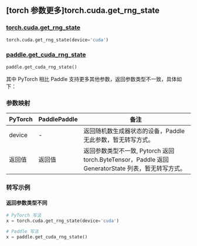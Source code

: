 ## [torch 参数更多]torch.cuda.get_rng_state

### [torch.cuda.get_rng_state](https://pytorch.org/docs/1.13/generated/torch.cuda.get_rng_state.html#torch.cuda.get_rng_state)

```python
torch.cuda.get_rng_state(device='cuda')
```

### [paddle.get_cuda_rng_state](https://www.paddlepaddle.org.cn/documentation/docs/zh/api/paddle/get_cuda_rng_state_cn.html)

```python
paddle.get_cuda_rng_state()
```

其中 PyTorch 相比 Paddle 支持更多其他参数，返回参数类型不一致，具体如下：

### 参数映射

| PyTorch | PaddlePaddle | 备注                                                                                               |
| ------- | ------------ | -------------------------------------------------------------------------------------------------- |
| device  | -            | 返回随机数生成器状态的设备，Paddle 无此参数，暂无转写方式。                                        |
| 返回值  | 返回值       | 返回参数类型不一致, Pytorch 返回 torch.ByteTensor，Paddle 返回 GeneratorState 列表，暂无转写方式。 |

### 转写示例

#### 返回参数类型不同

```python
# PyTorch 写法
x = torch.cuda.get_rng_state(device='cuda')

# Paddle 写法
x = paddle.get_cuda_rng_state()
```
